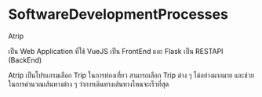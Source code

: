 # SoftwareDevelopmentProcesses
  
Atrip  
  
เป็น Web Application ที่ใช้ VueJS เป็น FrontEnd และ Flask เป็น RESTAPI (BackEnd)  
  
Atrip เป็นโปรแกรมเลือก Trip ในการท่องเที่ยว สามารถเลือก Trip ต่าง ๆ ได้อย่างมากมาย และช่วยในการคำนวณเส้นทางต่าง ๆ ว่าการเดินทางเส้นทางไหนจะเร็วที่สุด  
